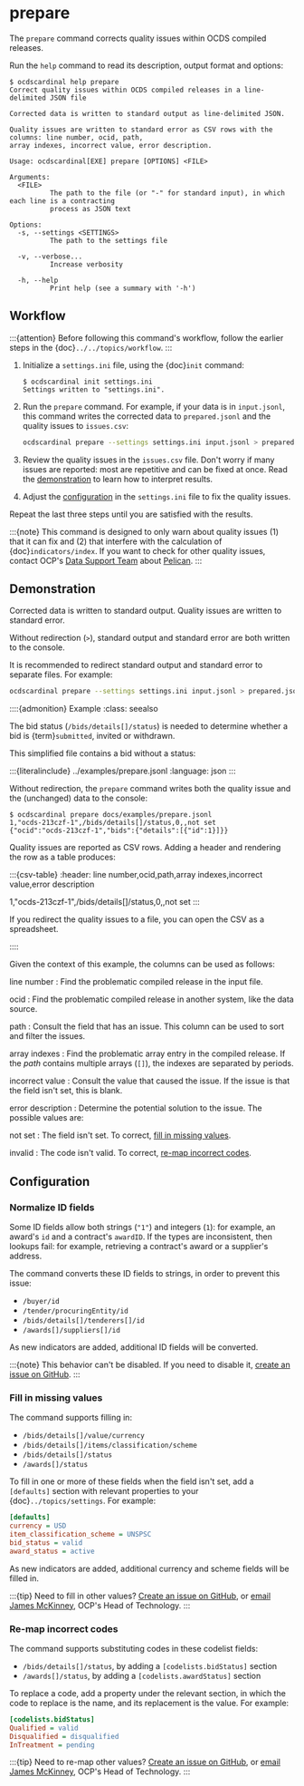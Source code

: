 # prepare

The `prepare` command corrects quality issues within OCDS compiled releases.

Run the `help` command to read its description, output format and options:

```console
$ ocdscardinal help prepare
Correct quality issues within OCDS compiled releases in a line-delimited JSON file

Corrected data is written to standard output as line-delimited JSON.

Quality issues are written to standard error as CSV rows with the columns: line number, ocid, path,
array indexes, incorrect value, error description.

Usage: ocdscardinal[EXE] prepare [OPTIONS] <FILE>

Arguments:
  <FILE>
          The path to the file (or "-" for standard input), in which each line is a contracting
          process as JSON text

Options:
  -s, --settings <SETTINGS>
          The path to the settings file

  -v, --verbose...
          Increase verbosity

  -h, --help
          Print help (see a summary with '-h')

```

## Workflow

:::{attention}
Before following this command's workflow, follow the earlier steps in the {doc}`../../topics/workflow`.
:::

1. Initialize a `settings.ini` file, using the {doc}`init` command:

   ```console
   $ ocdscardinal init settings.ini
   Settings written to "settings.ini".
   ```

1. Run the `prepare` command. For example, if your data is in `input.jsonl`, this command writes the corrected data to `prepared.jsonl` and the quality issues to `issues.csv`:

   ```bash
   ocdscardinal prepare --settings settings.ini input.jsonl > prepared.jsonl 2> issues.csv
   ```

1. Review the quality issues in the `issues.csv` file. Don't worry if many issues are reported: most are repetitive and can be fixed at once. Read the [demonstration](#demonstration) to learn how to interpret results.

1. Adjust the [configuration](#configuration) in the `settings.ini` file to fix the quality issues.

Repeat the last three steps until you are satisfied with the results.

:::{note}
This command is designed to only warn about quality issues (1) that it can fix and (2) that interfere with the calculation of {doc}`indicators/index`. If you want to check for other quality issues, contact OCP's [Data Support Team](mailto:data@open-contracting.org) about [Pelican](https://www.open-contracting.org/2020/01/28/meet-pelican-our-new-tool-for-assessing-the-quality-of-open-contracting-data/).
:::

## Demonstration

Corrected data is written to standard output. Quality issues are written to standard error.

Without redirection (`>`), standard output and standard error are both written to the console.

It is recommended to redirect standard output and standard error to separate files. For example:

```bash
ocdscardinal prepare --settings settings.ini input.jsonl > prepared.jsonl 2> issues.csv
```

::::{admonition} Example
:class: seealso

The bid status (`/bids/details[]/status`) is needed to determine whether a bid is {term}`submitted`, invited or withdrawn.

This simplified file contains a bid without a status:

:::{literalinclude} ../examples/prepare.jsonl
:language: json
:::

Without redirection, the `prepare` command writes both the quality issue and the (unchanged) data to the console:

```console
$ ocdscardinal prepare docs/examples/prepare.jsonl
1,"ocds-213czf-1",/bids/details[]/status,0,,not set
{"ocid":"ocds-213czf-1","bids":{"details":[{"id":1}]}}

```

Quality issues are reported as CSV rows. Adding a header and rendering the row as a table produces:

:::{csv-table}
:header: line number,ocid,path,array indexes,incorrect value,error description

1,"ocds-213czf-1",/bids/details[]/status,0,,not set
:::

If you redirect the quality issues to a file, you can open the CSV as a spreadsheet.

::::

Given the context of this example, the columns can be used as follows:

line number
: Find the problematic compiled release in the input file.

ocid
: Find the problematic compiled release in another system, like the data source.

path
: Consult the field that has an issue. This column can be used to sort and filter the issues.

array indexes
: Find the problematic array entry in the compiled release. If the *path* contains multiple arrays (`[]`), the indexes are separated by periods.

incorrect value
: Consult the value that caused the issue. If the issue is that the field isn't set, this is blank.

error description
: Determine the potential solution to the issue. The possible values are:

  not set
  : The field isn't set. To correct, [fill in missing values](#fill-in-missing-values).

  invalid
  : The code isn't valid. To correct, [re-map incorrect codes](#re-map-incorrect-codes).

## Configuration

### Normalize ID fields

Some ID fields allow both strings (`"1"`) and integers (`1`): for example, an award's `id` and a contract's `awardID`.
If the types are inconsistent, then lookups fail: for example, retrieving a contract's award or a supplier's address.

The command converts these ID fields to strings, in order to prevent this issue:

- `/buyer/id`
- `/tender/procuringEntity/id`
- `/bids/details[]/tenderers[]/id`
- `/awards[]/suppliers[]/id`

As new indicators are added, additional ID fields will be converted.

:::{note}
This behavior can't be disabled. If you need to disable it, [create an issue on GitHub](http://github.com/open-contracting/cardinal-rs/issues).
:::

### Fill in missing values

The command supports filling in:

- `/bids/details[]/value/currency`
- `/bids/details[]/items/classification/scheme`
- `/bids/details[]/status`
- `/awards[]/status`

To fill in one or more of these fields when the field isn't set, add a `[defaults]` section with relevant properties to your {doc}`../topics/settings`. For example:

```ini
[defaults]
currency = USD
item_classification_scheme = UNSPSC
bid_status = valid
award_status = active
```

As new indicators are added, additional currency and scheme fields will be filled in.

:::{tip}
Need to fill in other values? [Create an issue on GitHub](http://github.com/open-contracting/cardinal-rs/issues), or [email James McKinney](mailto:jmckinney@open-contracting.org), OCP's Head of Technology.
:::

### Re-map incorrect codes

The command supports substituting codes in these codelist fields:

- `/bids/details[]/status`, by adding a `[codelists.bidStatus]` section
- `/awards[]/status`, by adding a `[codelists.awardStatus]` section

To replace a code, add a property under the relevant section, in which the code to replace is the name, and its replacement is the value. For example:

```ini
[codelists.bidStatus]
Qualified = valid
Disqualified = disqualified
InTreatment = pending
```

:::{tip}
Need to re-map other values? [Create an issue on GitHub](http://github.com/open-contracting/cardinal-rs/issues), or [email James McKinney](mailto:jmckinney@open-contracting.org), OCP's Head of Technology.
:::
